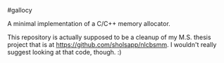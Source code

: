 #gallocy

A minimal implementation of a C/C++ memory allocator.

This repository is actually supposed to be a cleanup of my M.S. thesis project
that is at https://github.com/sholsapp/nlcbsmm. I wouldn't really suggest
looking at that code, though. :)
